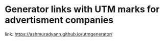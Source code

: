 # Generator links with UTM marks for advertisment companies
link: https://ashmuradyann.github.io/utmgenerator/